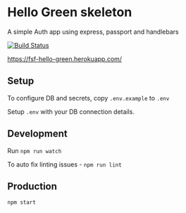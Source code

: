 # Hello Green skeleton


A simple Auth app using express, passport and handlebars

[![Build Status](https://travis-ci.com/jackmcpickle/express-passport-handlebars-demo.svg?branch=main)](https://travis-ci.com/jackmcpickle/express-passport-handlebars-demo)


https://fsf-hello-green.herokuapp.com/

## Setup

To configure DB and secrets, copy `.env.example` to `.env`

Setup `.env` with your DB connection details. 

## Development

Run `npm run watch`

To auto fix linting issues - `npm run lint`

## Production 

`npm start`
